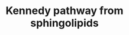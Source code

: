 ---
annotations:
- id: PW:0001336
  parent: classic metabolic pathway
  type: Pathway Ontology
  value: CDP-choline pathway of phosphatidylcholine biosynthesis
- id: PW:0000155
  type: Pathway Ontology
  value: phospholipid metabolic pathway
- id: PW:0000010
  parent: classic metabolic pathway
  type: Pathway Ontology
  value: lipid metabolic pathway
authors:
- Khanspers
- DeSl
- MaintBot
- Egonw
- Eweitz
description: 'The CDP-choline pathway, first identified by Eugene Kennedy in 1956,
  is the predominant mechanism by which mammalian cells synthesize phosphatidylcholine
  (PC) for incorporation into membranes or lipid-derived signalling molecules. The
  CDP-choline pathway on the left-hand side represents one half of what is known as
  the Kennedy pathway. The other half on the right-hand side is the CDP-ethanolamine
  pathway which is responsible for the biosynthesis of the phospholipid product phosphatidylethanolamine
  (PE). Source: [https://en.wikipedia.org/wiki/CDP-choline_pathway Wikipedia]'
last-edited: 2021-05-04
organisms:
- Homo sapiens
redirect_from:
- /index.php/Pathway:WP3933
- /instance/WP3933
- /instance/WP3933_rr116372
revision: r116372
schema-jsonld:
- '@context': https://schema.org/
  '@id': https://wikipathways.github.io/pathways/WP3933.html
  '@type': Dataset
  creator:
    '@type': Organization
    name: WikiPathways
  description: 'The CDP-choline pathway, first identified by Eugene Kennedy in 1956,
    is the predominant mechanism by which mammalian cells synthesize phosphatidylcholine
    (PC) for incorporation into membranes or lipid-derived signalling molecules. The
    CDP-choline pathway on the left-hand side represents one half of what is known
    as the Kennedy pathway. The other half on the right-hand side is the CDP-ethanolamine
    pathway which is responsible for the biosynthesis of the phospholipid product
    phosphatidylethanolamine (PE). Source: [https://en.wikipedia.org/wiki/CDP-choline_pathway
    Wikipedia]'
  keywords:
  - AAG
  - ADP
  - ATP
  - CDP-Ethanolamine
  - CDP-choline
  - CEPT1
  - CHKA
  - CHKB
  - CHPT1
  - CMP
  - CTP
  - Choline
  - DAG
  - ETNK1
  - ETNK2
  - Ethanolamine
  - L-Serine
  - O-Phosphoethanolamine
  - PCYT1A
  - PCYT1B
  - PCYT2
  - PEMT
  - PPi
  - PTDSS1
  - PTDSS2
  - Phosphatidylcholines
  - Phosphatidylethanolamine
  - Phosphatidylserine
  - Phosphocholine
  - Pisd
  - SAH
  - SAM
  - SGPL1
  - Sphingolipid
  license: CC0
  name: Kennedy pathway from sphingolipids
seo: CreativeWork
title: Kennedy pathway from sphingolipids
wpid: WP3933
---